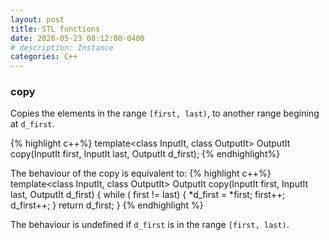 ```yaml
---
layout: post
title: STL functions
date: 2020-05-23 08:12:00-0400
# description: Instance
categories: C++
---
```


### copy
Copies the elements in the range `[first, last)`, to another range begining at `d_first`.

{% highlight c++%}
template<class InputIt, class OutputIt>
OutputIt copy(InputIt first, InputIt last, OutputIt d_first);
{% endhighlight%}

The behaviour of the copy is equivalent to:
{% highlight c++%}
template<class InputIt, class OutputIt>
OutputIt copy(InputIt first, InputIt last, OutputIt d_first)
{
    while ( first != last) {
        *d_first = *first;
        first++;
        d_first++;
    }
    return d_first;
}
{% endhighlight %}

The behaviour is undefined if `d_first` is in the range `[first, last)`.

